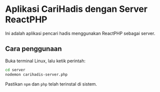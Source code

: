 # Aplikasi CariHadis dengan Server ReactPHP

Ini adalah aplikasi pencari hadis menggunakan ReactPHP sebagai server.

## Cara penggunaan

Buka terminal Linux, lalu ketik perintah:

```bash
cd server
nodemon carihadis-server.php
```

Pastikan `npm` dan `php` telah terinstal di sistem.